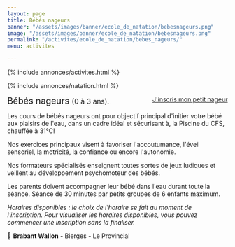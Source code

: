 ```yaml
---
layout: page
title: Bébés nageurs
banner: "/assets/images/banner/ecole_de_natation/bebesnageurs.png"
image: "/assets/images/banner/ecole_de_natation/bebesnageurs.png"
permalink: "/activites/ecole_de_natation/bebes_nageurs/"
menu: activites

---
```

{% include annonces/activites.html %}

{% include annonces/natation.html %}

<div class="col-md-4" style="float: right; margin-bottom: 20px;">
	<a href="https://www12.iclub.be/myiclub3_CFS_register.asp?ClubID=559&LG=FR&Categorie=5" class="btn btn-block btn-info-filled" target="_blank">J'inscris mon petit nageur</a>
</div>

<span style="font-size:20px">Bébés nageurs </span><span style="font-size:16px">(0 à 3 ans).</span>

Les cours de bébés nageurs ont pour objectif principal d'initier votre bébé aux plaisirs de l'eau, dans un cadre idéal et sécurisant à, la Piscine du CFS, chauffée à 31°C!

Nos exercices principaux visent à favoriser l'accoutumance, l'éveil sensoriel, la motricité, la confiance ou encore l'autonomie.

Nos formateurs spécialisés enseignent toutes sortes de jeux ludiques et veillent au développement psychomoteur des bébés.

Les parents doivent accompagner leur bébé dans l'eau durant toute la séance. Séance de 30 minutes par petits groupes de 6 enfants maximum.

*Horaires disponibles : le choix de l'horaire se fait au moment de l'inscription. Pour visualiser les horaires disponibles, vous pouvez commencer une inscription sans la finaliser.*

📍 **Brabant Wallon** -  Bierges - Le Provincial